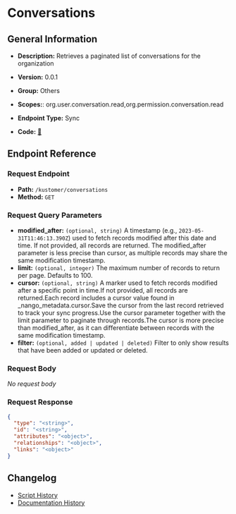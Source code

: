 # Conversations

## General Information

- **Description:** Retrieves a paginated list of conversations for the organization

- **Version:** 0.0.1
- **Group:** Others
- **Scopes:**: org.user.conversation.read,org.permission.conversation.read
- **Endpoint Type:** Sync
- **Code:** [🔗](https://github.com/NangoHQ/integration-templates/tree/main/integrations/kustomer/syncs/conversations.ts)

## Endpoint Reference

### Request Endpoint

- **Path:** `/kustomer/conversations`
- **Method:** `GET`

### Request Query Parameters

- **modified_after:** `(optional, string)` A timestamp (e.g., `2023-05-31T11:46:13.390Z`) used to fetch records modified after this date and time. If not provided, all records are returned. The modified_after parameter is less precise than cursor, as multiple records may share the same modification timestamp.
- **limit:** `(optional, integer)` The maximum number of records to return per page. Defaults to 100.
- **cursor:** `(optional, string)` A marker used to fetch records modified after a specific point in time.If not provided, all records are returned.Each record includes a cursor value found in _nango_metadata.cursor.Save the cursor from the last record retrieved to track your sync progress.Use the cursor parameter together with the limit parameter to paginate through records.The cursor is more precise than modified_after, as it can differentiate between records with the same modification timestamp.
- **filter:** `(optional, added | updated | deleted)` Filter to only show results that have been added or updated or deleted.

### Request Body

_No request body_

### Request Response

```json
{
  "type": "<string>",
  "id": "<string>",
  "attributes": "<object>",
  "relationships": "<object>",
  "links": "<object>"
}
```

## Changelog

- [Script History](https://github.com/NangoHQ/integration-templates/commits/main/integrations/kustomer/syncs/conversations.ts)
- [Documentation History](https://github.com/NangoHQ/integration-templates/commits/main/integrations/kustomer/syncs/conversations.md)
